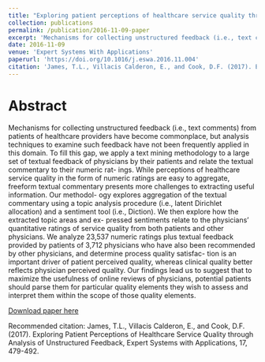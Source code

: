 ```yaml
---
title: "Exploring patient perceptions of healthcare service quality through analysis of unstructured feedback"
collection: publications
permalink: /publication/2016-11-09-paper
excerpt: 'Mechanisms for collecting unstructured feedback (i.e., text comments) from patients of healthcare providers have become commonplace, but analysis techniques to examine such feedback have not been frequently applied in this domain. To fill this gap, we apply a text mining methodology to a large set of textual feedback of physicians by their patients and relate the textual commentary to their numeric rat- ings. While perceptions of healthcare service quality in the form of numeric ratings are easy to aggregate, freeform textual commentary presents more challenges to extracting useful information. Our methodol- ogy explores aggregation of the textual commentary using a topic analysis procedure (i.e., latent Dirichlet allocation) and a sentiment tool (i.e., Diction). We then explore how the extracted topic areas and ex- pressed sentiments relate to the physicians’ quantitative ratings of service quality from both patients and other physicians. We analyze 23,537 numeric ratings plus textual feedback provided by patients of 3,712 physicians who have also been recommended by other physicians, and determine process quality satisfac- tion is an important driver of patient perceived quality, whereas clinical quality better reflects physician perceived quality. Our findings lead us to suggest that to maximize the usefulness of online reviews of physicians, potential patients should parse them for particular quality elements they wish to assess and interpret them within the scope of those quality elements.'
date: 2016-11-09
venue: 'Expert Systems With Applications'
paperurl: 'https://doi.org/10.1016/j.eswa.2016.11.004'
citation: 'James, T.L., Villacis Calderon, E., and Cook, D.F. (2017). Exploring Patient Perceptions of Healthcare Service Quality through Analysis of Unstructured Feedback, Expert Systems with Applications, 17, 479-492. '
---
```

Abstract
======

Mechanisms for collecting unstructured feedback (i.e., text comments) from patients of healthcare providers have become commonplace, but analysis techniques to examine such feedback have not been frequently applied in this domain. To fill this gap, we apply a text mining methodology to a large set of textual feedback of physicians by their patients and relate the textual commentary to their numeric rat- ings. While perceptions of healthcare service quality in the form of numeric ratings are easy to aggregate, freeform textual commentary presents more challenges to extracting useful information. Our methodol- ogy explores aggregation of the textual commentary using a topic analysis procedure (i.e., latent Dirichlet allocation) and a sentiment tool (i.e., Diction). We then explore how the extracted topic areas and ex- pressed sentiments relate to the physicians’ quantitative ratings of service quality from both patients and other physicians. We analyze 23,537 numeric ratings plus textual feedback provided by patients of 3,712 physicians who have also been recommended by other physicians, and determine process quality satisfac- tion is an important driver of patient perceived quality, whereas clinical quality better reflects physician perceived quality. Our findings lead us to suggest that to maximize the usefulness of online reviews of physicians, potential patients should parse them for particular quality elements they wish to assess and interpret them within the scope of those quality elements.

[Download paper here](http://academicpages.github.io/files/paper1.pdf)

Recommended citation: James, T.L., Villacis Calderon, E., and Cook, D.F. (2017). Exploring Patient Perceptions of Healthcare Service Quality through Analysis of Unstructured Feedback, Expert Systems with Applications, 17, 479-492. 